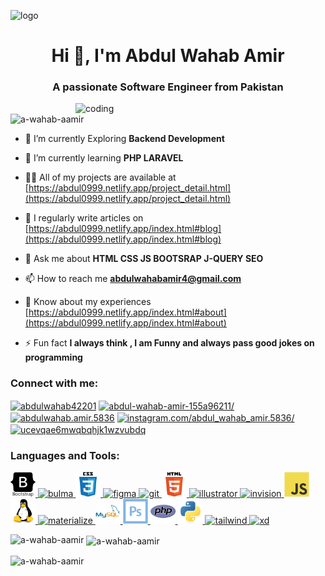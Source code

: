 ![logo](https://media.licdn.com/dms/image/C5616AQH39qtokHcnGA/profile-displaybackgroundimage-shrink_350_1400/0/1636647142584?e=1684972800&v=beta&t=5KDMOMJejPhRrwMrS6PokN4zsPIjCOXubuW9JNgOPT0)
<h1 align="center">Hi 👋, I'm Abdul Wahab Amir</h1>
<h3 align="center">A passionate Software Engineer from Pakistan</h3>
<img align='right' alt='coding' width='400' src='https://media.tenor.com/2uyENRmiUt0AAAAC/coding.gif'>
<p align="left"> <img src="https://komarev.com/ghpvc/?username=a-wahab-aamir&label=Profile%20views&color=0e75b6&style=flat" alt="a-wahab-aamir" /> </p>

- 🔭 I’m currently Exploring **Backend Development**

- 🌱 I’m currently learning **PHP LARAVEL**

- 👨‍💻 All of my projects are available at [https://abdul0999.netlify.app/project_detail.html](https://abdul0999.netlify.app/project_detail.html)

- 📝 I regularly write articles on [https://abdul0999.netlify.app/index.html#blog](https://abdul0999.netlify.app/index.html#blog)

- 💬 Ask me about **HTML CSS JS BOOTSRAP J-QUERY SEO**

- 📫 How to reach me **abdulwahabamir4@gmail.com**

- 📄 Know about my experiences [https://abdul0999.netlify.app/index.html#about](https://abdul0999.netlify.app/index.html#about)

- ⚡ Fun fact **I always think , I am Funny and always pass good jokes on programming**

<h3 align="left">Connect with me:</h3>
<p align="left">
<a href="https://twitter.com/abdulwahab42201" target="blank"><img align="center" src="https://raw.githubusercontent.com/rahuldkjain/github-profile-readme-generator/master/src/images/icons/Social/twitter.svg" alt="abdulwahab42201" height="30" width="40" /></a>
<a href="https://linkedin.com/in/abdul-wahab-amir-155a96211/" target="blank"><img align="center" src="https://raw.githubusercontent.com/rahuldkjain/github-profile-readme-generator/master/src/images/icons/Social/linked-in-alt.svg" alt="abdul-wahab-amir-155a96211/" height="30" width="40" /></a>
<a href="https://fb.com/abdulwahab.amir.5836" target="blank"><img align="center" src="https://raw.githubusercontent.com/rahuldkjain/github-profile-readme-generator/master/src/images/icons/Social/facebook.svg" alt="abdulwahab.amir.5836" height="30" width="40" /></a>
<a href="https://instagram.com/instagram.com/abdul_wahab_amir.5836/" target="blank"><img align="center" src="https://raw.githubusercontent.com/rahuldkjain/github-profile-readme-generator/master/src/images/icons/Social/instagram.svg" alt="instagram.com/abdul_wahab_amir.5836/" height="30" width="40" /></a>
<a href="https://www.youtube.com/channel/UCEVQaE6mWQbQhJK1wZVUBdQ" target="blank"><img align="center" src="https://raw.githubusercontent.com/rahuldkjain/github-profile-readme-generator/master/src/images/icons/Social/youtube.svg" alt="ucevqae6mwqbqhjk1wzvubdq" height="30" width="40" /></a>
</p>

<h3 align="left">Languages and Tools:</h3>
<p align="left"> <a href="https://getbootstrap.com" target="_blank" rel="noreferrer"> <img src="https://raw.githubusercontent.com/devicons/devicon/master/icons/bootstrap/bootstrap-plain-wordmark.svg" alt="bootstrap" width="40" height="40"/> </a> <a href="https://bulma.io/" target="_blank" rel="noreferrer"> <img src="https://raw.githubusercontent.com/gilbarbara/logos/804dc257b59e144eaca5bc6ffd16949752c6f789/logos/bulma.svg" alt="bulma" width="40" height="40"/> </a> <a href="https://www.w3schools.com/css/" target="_blank" rel="noreferrer"> <img src="https://raw.githubusercontent.com/devicons/devicon/master/icons/css3/css3-original-wordmark.svg" alt="css3" width="40" height="40"/> </a> <a href="https://www.figma.com/" target="_blank" rel="noreferrer"> <img src="https://www.vectorlogo.zone/logos/figma/figma-icon.svg" alt="figma" width="40" height="40"/> </a> <a href="https://git-scm.com/" target="_blank" rel="noreferrer"> <img src="https://www.vectorlogo.zone/logos/git-scm/git-scm-icon.svg" alt="git" width="40" height="40"/> </a> <a href="https://www.w3.org/html/" target="_blank" rel="noreferrer"> <img src="https://raw.githubusercontent.com/devicons/devicon/master/icons/html5/html5-original-wordmark.svg" alt="html5" width="40" height="40"/> </a> <a href="https://www.adobe.com/in/products/illustrator.html" target="_blank" rel="noreferrer"> <img src="https://www.vectorlogo.zone/logos/adobe_illustrator/adobe_illustrator-icon.svg" alt="illustrator" width="40" height="40"/> </a> <a href="https://www.invisionapp.com/" target="_blank" rel="noreferrer"> <img src="https://www.vectorlogo.zone/logos/invisionapp/invisionapp-icon.svg" alt="invision" width="40" height="40"/> </a> <a href="https://developer.mozilla.org/en-US/docs/Web/JavaScript" target="_blank" rel="noreferrer"> <img src="https://raw.githubusercontent.com/devicons/devicon/master/icons/javascript/javascript-original.svg" alt="javascript" width="40" height="40"/> </a> <a href="https://www.linux.org/" target="_blank" rel="noreferrer"> <img src="https://raw.githubusercontent.com/devicons/devicon/master/icons/linux/linux-original.svg" alt="linux" width="40" height="40"/> </a> <a href="https://materializecss.com/" target="_blank" rel="noreferrer"> <img src="https://raw.githubusercontent.com/prplx/svg-logos/5585531d45d294869c4eaab4d7cf2e9c167710a9/svg/materialize.svg" alt="materialize" width="40" height="40"/> </a> <a href="https://www.mysql.com/" target="_blank" rel="noreferrer"> <img src="https://raw.githubusercontent.com/devicons/devicon/master/icons/mysql/mysql-original-wordmark.svg" alt="mysql" width="40" height="40"/> </a> <a href="https://www.photoshop.com/en" target="_blank" rel="noreferrer"> <img src="https://raw.githubusercontent.com/devicons/devicon/master/icons/photoshop/photoshop-line.svg" alt="photoshop" width="40" height="40"/> </a> <a href="https://www.php.net" target="_blank" rel="noreferrer"> <img src="https://raw.githubusercontent.com/devicons/devicon/master/icons/php/php-original.svg" alt="php" width="40" height="40"/> </a> <a href="https://www.python.org" target="_blank" rel="noreferrer"> <img src="https://raw.githubusercontent.com/devicons/devicon/master/icons/python/python-original.svg" alt="python" width="40" height="40"/> </a> <a href="https://tailwindcss.com/" target="_blank" rel="noreferrer"> <img src="https://www.vectorlogo.zone/logos/tailwindcss/tailwindcss-icon.svg" alt="tailwind" width="40" height="40"/> </a> <a href="https://www.adobe.com/products/xd.html" target="_blank" rel="noreferrer"> <img src="https://cdn.worldvectorlogo.com/logos/adobe-xd.svg" alt="xd" width="40" height="40"/> </a> </p>

<p><img align="left" src="https://github-readme-stats.vercel.app/api/top-langs?username=a-wahab-aamir&show_icons=true&locale=en&layout=compact" alt="a-wahab-aamir" /></p>

<p>&nbsp;<img align="center" src="https://github-readme-stats.vercel.app/api?username=a-wahab-aamir&show_icons=true&locale=en" alt="a-wahab-aamir" /></p>

<p><img align="center" src="https://github-readme-streak-stats.herokuapp.com/?user=a-wahab-aamir&" alt="a-wahab-aamir" /></p>
